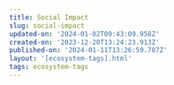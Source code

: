 ```yaml
---
title: Social Impact
slug: social-impact
updated-on: '2024-01-02T09:43:09.958Z'
created-on: '2023-12-20T13:24:23.913Z'
published-on: '2024-01-11T13:26:59.787Z'
layout: '[ecosystem-tags].html'
tags: ecosystem-tags
---
```



